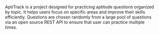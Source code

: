 AptiTrack is a project designed for practicing aptitude questions organized by topic. It helps users focus on specific areas and improve their skills efficiently. Questions are chosen randomly from a large pool of questions via an open source REST API to ensure that user can practice multiple times.
